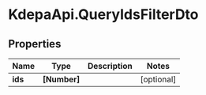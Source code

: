 # KdepaApi.QueryIdsFilterDto

## Properties

Name | Type | Description | Notes
------------ | ------------- | ------------- | -------------
**ids** | **[Number]** |  | [optional] 


